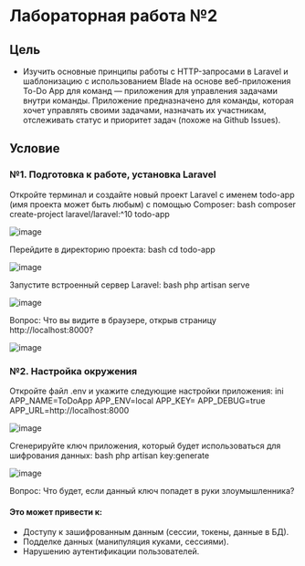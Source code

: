 # Лабораторная работа №2
## Цель
* Изучить основные принципы работы с HTTP-запросами в Laravel и шаблонизацию с использованием Blade на основе веб-приложения To-Do App для команд — приложения для управления задачами внутри команды.
Приложение предназначено для команды, которая хочет управлять своими задачами, назначать их участникам, отслеживать статус и приоритет задач (похоже на Github Issues).
## Условие
### №1. Подготовка к работе, установка Laravel
Откройте терминал и создайте новый проект Laravel с именем todo-app (имя проекта может быть любым) с помощью Composer: bash composer create-project laravel/laravel:^10 todo-app

![image](https://github.com/user-attachments/assets/07650063-d853-4a75-9915-9a370691f18b)

Перейдите в директорию проекта: bash cd todo-app

![image](https://github.com/user-attachments/assets/cc424298-7dbd-4871-b282-96b8f3bc2df2)

Запустите встроенный сервер Laravel: bash php artisan serve

![image](https://github.com/user-attachments/assets/08105535-39a6-4254-9d71-b42d7ba47a63)

Вопрос: Что вы видите в браузере, открыв страницу http://localhost:8000?

![image](https://github.com/user-attachments/assets/cb9d6f1f-ce6e-4f4a-83de-a5c8fd6fa95a)

### №2. Настройка окружения
Откройте файл .env и укажите следующие настройки приложения: ini APP_NAME=ToDoApp APP_ENV=local APP_KEY= APP_DEBUG=true APP_URL=http://localhost:8000

![image](https://github.com/user-attachments/assets/a91e6962-0461-4409-8995-118d4f88a384)

Сгенерируйте ключ приложения, который будет использоваться для шифрования данных: bash php artisan key:generate 

![image](https://github.com/user-attachments/assets/60d0bf5d-016e-4786-8d3d-a161de77e55a)

 Вопрос: Что будет, если данный ключ попадет в руки злоумышленника?

 #### Это может привести к:
* Доступу к зашифрованным данным (сессии, токены, данные в БД).
* Подделке данных (манипуляция куками, сессиями).
* Нарушению аутентификации пользователей.



